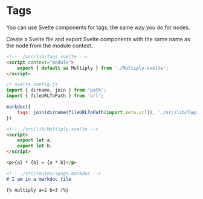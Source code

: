 # Tags

You can use Svelte components for tags, the same way you do for nodes.

Create a Svelte file and export Svelte components with the same name as the node from the module context.

```html
<!-- ./src/lib/Tags.svelte -->
<script context="module">
    export { default as Multiply } from './Multiply.svelte';
</script>
```

```js
// svelte.config.js
import { dirname, join } from 'path';
import { fileURLToPath } from 'url';

markdoc({
    tags: join(dirname(fileURLToPath(import.meta.url)), './src/lib/Tags.svelte'),
})
```

```html
<!-- ./src/lib/Multiply.svelte -->
<script>
    export let a;
    export let b;
</script>

<p>{a} * {b} = {a * b}</p>
```

```md
<!-- ./src/routes/+page.markdoc -->
# I am in a markdoc file

{% multiply a=2 b=3 /%}
```
